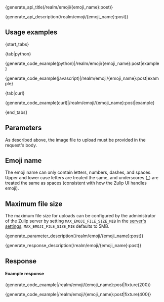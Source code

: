 {generate_api_title(/realm/emoji/{emoji_name}:post)}

{generate_api_description(/realm/emoji/{emoji_name}:post)}

## Usage examples

{start_tabs}

{tab|python}

{generate_code_example(python)|/realm/emoji/{emoji_name}:post|example}

{generate_code_example(javascript)|/realm/emoji/{emoji_name}:post|example}

{tab|curl}

{generate_code_example(curl)|/realm/emoji/{emoji_name}:post|example}

{end_tabs}


## Parameters

As described above, the image file to upload must be provided in the
request's body.

## Emoji name

The emoji name can only contain letters, numbers, dashes, and spaces.
Upper and lower case letters are treated the same, and underscores (_)
are treated the same as spaces (consistent with how the Zulip UI
handles emoji).

## Maximum file size

The maximum file size for uploads can be configured by the
administrator of the Zulip server by setting `MAX_EMOJI_FILE_SIZE_MIB`
in the [server's settings][1]. `MAX_EMOJI_FILE_SIZE_MIB` defaults
to 5MB.

[1]: https://zulip.readthedocs.io/en/latest/subsystems/settings.html#server-settings
{generate_parameter_description(/realm/emoji/{emoji_name}:post)}


{generate_response_description(/realm/emoji/{emoji_name}:post)}
## Response
#### Example response

{generate_code_example|/realm/emoji/{emoji_name}:post|fixture(200)}

{generate_code_example|/realm/emoji/{emoji_name}:post|fixture(400)}
